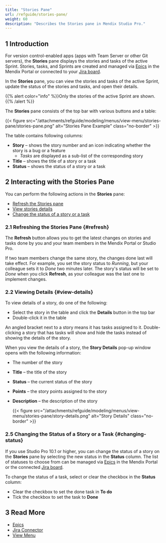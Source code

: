 ```yaml
---
title: "Stories Pane"
url: /refguide/stories-pane/
weight: 60
description: "Describes the Stories pane in Mendix Studio Pro."
---
```


## 1 Introduction 

For version control-enabled apps (apps with Team Server or other Git servers), the **Stories** pane displays the stories and tasks of the active Sprint. Stories, tasks, and Sprints are created and managed via [Epics](/developerportal/project-management/epics/) in the Mendix Portal or connected to your [Jira board](/developerportal/project-management/jira-connector/).

In the **Stories** pane, you can view the stories and tasks of the active Sprint, update the status of the stories and tasks, and open their details.

{{% alert color="info" %}}Only the stories of the active Sprint are shown.{{% /alert %}}

The **Stories** pane consists of the top bar with various buttons and a table:

{{< figure src="/attachments/refguide/modeling/menus/view-menu/stories-pane/stories-pane.png" alt="Stories Pane Example" class="no-border" >}}

The table contains following columns:

* **Story** – shows the story number and an icon indicating whether the story is a bug or a feature
    * *Tasks* are displayed as a sub-list of the corresponding story
* **Title** – shows the title of a story or a task
* **Status** – shows the status of a story or a task

## 2 Interacting with the Stories Pane

You can perform the following actions in the **Stories** pane:

* [Refresh the Stories pane](#refresh)
* [View stories details](#view-details)
* [Change the status of a story or a task](#changing-status) 

### 2.1 Refreshing the Stories Pane {#refresh}

The **Refresh** button allows you to get the latest changes on stories and tasks done by you and your team members in the Mendix Portal or Studio Pro. 

If two team members change the same story, the changes done last will take effect. For example, you set the story status to *Running*, but your colleague sets it to *Done* two minutes later. The story's status will be set to *Done* when you click **Refresh**, as your colleague was the last one to implement changes. 

### 2.2 Viewing Details {#view-details}

To view details of a story, do one of the following: 

* Select the story in the table and click the **Details** button in the top bar 
* Double-click it in the table

An angled bracket next to a story means it has tasks assigned to it. Double-clicking a story that has tasks will show and hide the tasks instead of showing the details of the story.

When you view the details of a story, the **Story Details** pop-up window opens with the following information:

* The number of the story
* **Title** – the title of the story
* **Status** – the current status of the story
* **Points** – the story points assigned to the story
* **Description** – the description of the story

    {{< figure src="/attachments/refguide/modeling/menus/view-menu/stories-pane/story-details.png" alt="Story Details" class="no-border" >}}

### 2.5 Changing the Status of a Story or a Task {#changing-status}

If you use Studio Pro 10.1 or higher, you can change the status of a story on the **Stories** pane by selecting the new status in the **Status** column. The list of statuses to choose from can be managed via [Epics](/developerportal/project-management/epics/) in the Mendix Portal or the connected [Jira board](/developerportal/project-management/jira-connector/).

To change the status of a task, select or clear the checkbox in the **Status** column:

* Clear the checkbox to set the done task in **To do**
* Tick the checkbox to set the task to **Done**

## 3 Read More

* [Epics](/developerportal/project-management/epics/)
* [Jira Connector](/developerportal/project-management/jira-connector/)
* [View Menu](/refguide/view-menu/)
